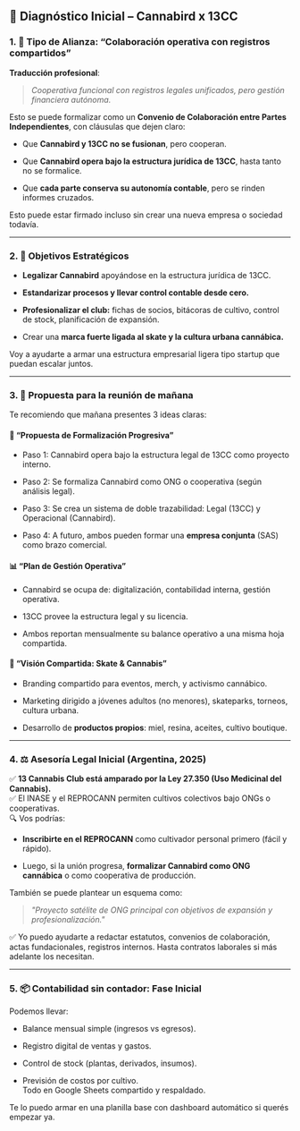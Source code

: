 ## 🧭 Diagnóstico Inicial – Cannabird x 13CC
### 1. 📌 Tipo de Alianza: “Colaboración operativa con registros compartidos”

**Traducción profesional**:

> _Cooperativa funcional con registros legales unificados, pero gestión financiera autónoma._

Esto se puede formalizar como un **Convenio de Colaboración entre Partes Independientes**, con cláusulas que dejen claro:

- Que **Cannabird y 13CC no se fusionan**, pero cooperan.
    
- Que **Cannabird opera bajo la estructura jurídica de 13CC**, hasta tanto no se formalice.
    
- Que **cada parte conserva su autonomía contable**, pero se rinden informes cruzados.
    

Esto puede estar firmado incluso sin crear una nueva empresa o sociedad todavía.

---

### 2. 🧠 Objetivos Estratégicos

- **Legalizar Cannabird** apoyándose en la estructura jurídica de 13CC.
    
- **Estandarizar procesos y llevar control contable desde cero.**
    
- **Profesionalizar el club:** fichas de socios, bitácoras de cultivo, control de stock, planificación de expansión.
    
- Crear una **marca fuerte ligada al skate y la cultura urbana cannábica.**
    

Voy a ayudarte a armar una estructura empresarial ligera tipo startup que puedan escalar juntos.

---

### 3. 🧾 Propuesta para la reunión de mañana

Te recomiendo que mañana presentes 3 ideas claras:

#### 🧱 “Propuesta de Formalización Progresiva”

- Paso 1: Cannabird opera bajo la estructura legal de 13CC como proyecto interno.
    
- Paso 2: Se formaliza Cannabird como ONG o cooperativa (según análisis legal).
    
- Paso 3: Se crea un sistema de doble trazabilidad: Legal (13CC) y Operacional (Cannabird).
    
- Paso 4: A futuro, ambos pueden formar una **empresa conjunta** (SAS) como brazo comercial.
    

#### 📊 “Plan de Gestión Operativa”

- Cannabird se ocupa de: digitalización, contabilidad interna, gestión operativa.
    
- 13CC provee la estructura legal y su licencia.
    
- Ambos reportan mensualmente su balance operativo a una misma hoja compartida.
    

#### 📣 “Visión Compartida: Skate & Cannabis”

- Branding compartido para eventos, merch, y activismo cannábico.
    
- Marketing dirigido a jóvenes adultos (no menores), skateparks, torneos, cultura urbana.
    
- Desarrollo de **productos propios**: miel, resina, aceites, cultivo boutique.
    

---

### 4. ⚖️ Asesoría Legal Inicial (Argentina, 2025)

✅ **13 Cannabis Club está amparado por la Ley 27.350 (Uso Medicinal del Cannabis).**  
✅ El INASE y el REPROCANN permiten cultivos colectivos bajo ONGs o cooperativas.  
🔍 Vos podrías:

- **Inscribirte en el REPROCANN** como cultivador personal primero (fácil y rápido).
    
- Luego, si la unión progresa, **formalizar Cannabird como ONG cannábica** o como cooperativa de producción.
    

También se puede plantear un esquema como:

> _"Proyecto satélite de ONG principal con objetivos de expansión y profesionalización."_

✅ Yo puedo ayudarte a redactar estatutos, convenios de colaboración, actas fundacionales, registros internos. Hasta contratos laborales si más adelante los necesitan.

---

### 5. 📦 Contabilidad sin contador: Fase Inicial

Podemos llevar:

- Balance mensual simple (ingresos vs egresos).
    
- Registro digital de ventas y gastos.
    
- Control de stock (plantas, derivados, insumos).
    
- Previsión de costos por cultivo.  
    Todo en Google Sheets compartido y respaldado.
    

Te lo puedo armar en una planilla base con dashboard automático si querés empezar ya.